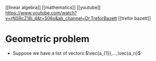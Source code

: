 [[linear algebra]]
[[mathematics]]
[[youtube]] https://www.youtube.com/watch?v=rNSRcZ18i_4&t=506s&ab_channel=Dr.TreforBazett
[[trefor bazett]]

# Geometric problem
- Suppose we have a list of vectors $\vec{a_{1}},...,\vec{a_n}$